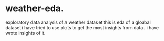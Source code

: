 # weather-eda.
exploratory data analysis of a weather dataset
this is eda of a gloabal dataset i have tried to use plots to get the most insights from data .   i have wrote insights of it.
